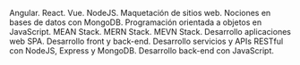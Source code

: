 Angular.
React.
Vue.
NodeJS.
Maquetación de sitios web.
Nociones en bases de datos con MongoDB.
Programación orientada a objetos en JavaScript.
 MEAN Stack.
 MERN Stack.
 MEVN Stack.
Desarrollo aplicaciones web SPA.
Desarrollo front y back-end.
Desarrollo servicios y APIs RESTful con NodeJS, Express y MongoDB.
Desarrollo back-end con JavaScript.
